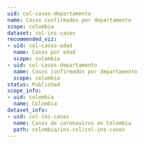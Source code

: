 ```yaml
---
uid: col-casos-departamento
name: Casos confirmados por departamento
scope: colombia
dataset: col-ins-cases
recommended_viz:
- uid: col-casos-edad
  name: Casos por edad
  scope: colombia
- uid: col-casos-departamento
  name: Casos confirmados por departamento
  scope: colombia
status: Published
scope_info:
- uid: colombia
  name: Colombia
dataset_info:
- uid: col-ins-cases
  name: Casos de coronavirus en Colombia
  path: colombia/ins-col/col-ins-cases
---
```


